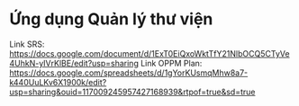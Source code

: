 # Ứng dụng Quản lý thư viện

Link SRS: https://docs.google.com/document/d/1ExT0EiQxoWktTfY21NlbOCQ5CTyVe4UhkN-yIVrKlBE/edit?usp=sharing
Link OPPM Plan: https://docs.google.com/spreadsheets/d/1gYorKUsmqMhw8a7-k440UuLKv6X1900k/edit?usp=sharing&ouid=117009245957427168939&rtpof=true&sd=true
